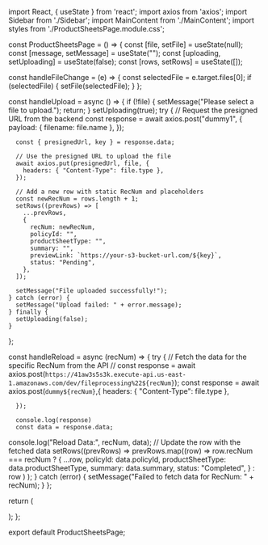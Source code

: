 import React, { useState } from 'react';
import axios from 'axios';
import Sidebar from './Sidebar';
import MainContent from './MainContent';
import styles from './ProductSheetsPage.module.css';

const ProductSheetsPage = () => {
  const [file, setFile] = useState(null);
  const [message, setMessage] = useState("");
  const [uploading, setUploading] = useState(false);
  const [rows, setRows] = useState([]);

  const handleFileChange = (e) => {
    const selectedFile = e.target.files[0];
    if (selectedFile) {
      setFile(selectedFile);
    }
  };

  const handleUpload = async () => {
    if (!file) {
      setMessage("Please select a file to upload.");
      return;
    }
    setUploading(true);
    try {
      // Request the presigned URL from the backend
      const response = await axios.post("dummy1", {
        payload: { filename: file.name },
      });

      const { presignedUrl, key } = response.data;

      // Use the presigned URL to upload the file
      await axios.put(presignedUrl, file, {
        headers: { "Content-Type": file.type },
      });

      // Add a new row with static RecNum and placeholders
      const newRecNum = rows.length + 1;
      setRows((prevRows) => [
        ...prevRows,
        {
          recNum: newRecNum,
          policyId: "",
          productSheetType: "",
          summary: "",
          previewLink: `https://your-s3-bucket-url.com/${key}`,
          status: "Pending",
        },
      ]);

      setMessage("File uploaded successfully!");
    } catch (error) {
      setMessage("Upload failed: " + error.message);
    } finally {
      setUploading(false);
    }
  };

  const handleReload = async (recNum) => {
    try {
      // Fetch the data for the specific RecNum from the API
    //   const response = await axios.post(`https://41aw3s5s3k.execute-api.us-east-1.amazonaws.com/dev/fileprocessing%22${recNum}`);
     const response = await axios.post(`dummy${recNum}`,{
                 headers: { "Content-Type": file.type },

      });
      
      console.log(response)
      const data = response.data;
console.log("Reload Data:", recNum, data);
      // Update the row with the fetched data
      setRows((prevRows) =>
        prevRows.map((row) =>
          row.recNum === recNum
            ? {
                ...row,
                policyId: data.policyId,
                productSheetType: data.productSheetType,
                summary: data.summary,
                status: "Completed",
              }
            : row
        )
      );
    } catch (error) {
      setMessage("Failed to fetch data for RecNum: " + recNum);
    }
  };

  return (
    <div className={styles.container}>
      <Sidebar onFileChange={handleFileChange} onUpload={handleUpload} uploading={uploading} />
      <MainContent message={message} rows={rows} handleReload={handleReload} />
    </div>
  );
};

export default ProductSheetsPage;
